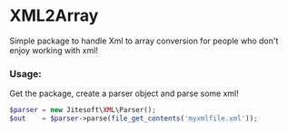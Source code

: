 # XML2Array
Simple package to handle Xml to array conversion for people who don't enjoy working with xml!  


### Usage:
Get the package, create a parser object and parse some xml!  
```php
$parser = new Jitesoft\XML\Parser();
$out    = $parser->parse(file_get_contents('myxmlfile.xml'));
```
